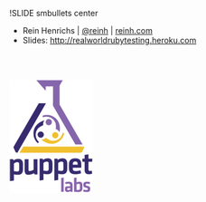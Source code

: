 !SLIDE smbullets center

* Rein Henrichs | [@reinh](http://twitter.com/reinh) | [reinh.com](http://reinh.com)
* Slides: <http://realworldrubytesting.heroku.com>

<br> <br>

[![PuppetLabs](img/puppet_labs.png)](http://puppetlabs.com)

